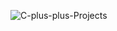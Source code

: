 ![C-plus-plus-Projects](https://socialify.git.ci/evilurl/C-plus-plus-Projects/image?forks=1&issues=1&language=1&name=1&owner=1&pattern=Circuit%20Board&pulls=1&stargazers=1&theme=Dark)
